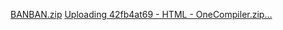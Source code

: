 [BANBAN.zip](https://github.com/user-attachments/files/15586255/BANBAN.zip)
[Uploading 42fb4at69 - HTML - OneCompiler.zip…]()
